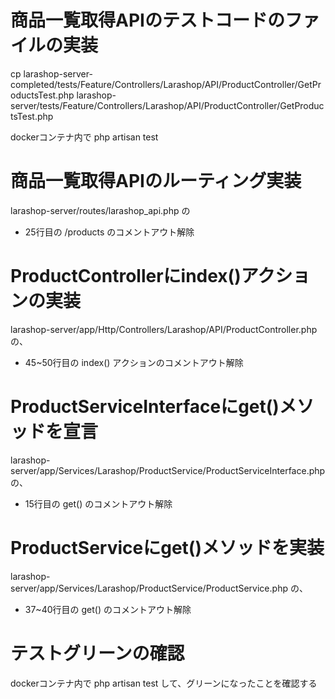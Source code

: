 # 商品一覧取得APIのテストコードのファイルの実装
cp larashop-server-completed/tests/Feature/Controllers/Larashop/API/ProductController/GetProductsTest.php larashop-server/tests/Feature/Controllers/Larashop/API/ProductController/GetProductsTest.php

dockerコンテナ内で
php artisan test

# 商品一覧取得APIのルーティング実装
larashop-server/routes/larashop_api.php の
 - 25行目の /products のコメントアウト解除

# ProductControllerにindex()アクションの実装
larashop-server/app/Http/Controllers/Larashop/API/ProductController.php の、
 - 45~50行目の index() アクションのコメントアウト解除

# ProductServiceInterfaceにget()メソッドを宣言
larashop-server/app/Services/Larashop/ProductService/ProductServiceInterface.php の、
 - 15行目の get() のコメントアウト解除

# ProductServiceにget()メソッドを実装
larashop-server/app/Services/Larashop/ProductService/ProductService.php の、
 - 37~40行目の get() のコメントアウト解除
 
# テストグリーンの確認
dockerコンテナ内で
php artisan test
して、グリーンになったことを確認する